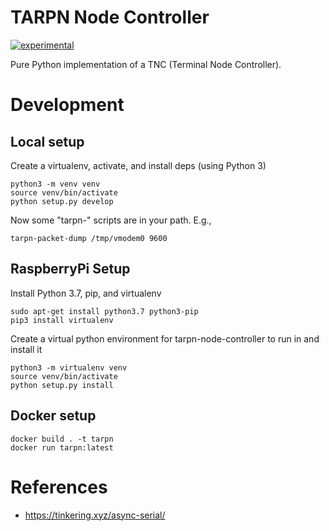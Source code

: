 # TARPN Node Controller

[![experimental](http://badges.github.io/stability-badges/dist/experimental.svg)](http://github.com/badges/stability-badges)

Pure Python implementation of a TNC (Terminal Node Controller).

# Development

## Local setup

Create a virtualenv, activate, and install deps (using Python 3)

```
python3 -m venv venv
source venv/bin/activate
python setup.py develop
```

Now some "tarpn-" scripts are in your path. E.g.,

```
tarpn-packet-dump /tmp/vmodem0 9600
```

## RaspberryPi Setup

Install Python 3.7, pip, and virtualenv

```
sudo apt-get install python3.7 python3-pip
pip3 install virtualenv
```

Create a virtual python environment for tarpn-node-controller to run in and install it

```
python3 -m virtualenv venv
source venv/bin/activate
python setup.py install
```



## Docker setup

```
docker build . -t tarpn
docker run tarpn:latest
```

# References

* https://tinkering.xyz/async-serial/
